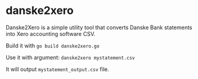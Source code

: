 # danske2xero
Danske2Xero is a simple utility tool that converts Danske Bank statements into Xero accounting software CSV.

Build it with `go build danske2xero.go`

Use it with argument:
`danske2xero mystatement.csv`

It will output `mystatement_output.csv` file.
